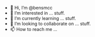 - 👋 Hi, I’m @bensmcc
- 👀 I’m interested in ... stuff.
- 🌱 I’m currently learning ... stuff.
- 💞️ I’m looking to collaborate on ... stuff.
- 📫 How to reach me ...

<!---
bensmcc/bensmcc is a ✨ special ✨ repository because its `README.md` (this file) appears on your GitHub profile.
You can click the Preview link to take a look at your changes.
--->
